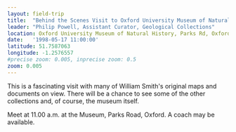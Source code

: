 ```yaml
---
layout: field-trip
title:  "Behind the Scenes Visit to Oxford University Museum of Natural History"
leader: "Philip Powell, Assistant Curator, Geological Collections"
location: Oxford University Museum of Natural History, Parks Rd, Oxford OX1 3PW
date:   '1998-05-17 11:00:00'
latitude: 51.7587063
longitude: -1.2576557
#precise zoom: 0.005, inprecise zoom: 0.5
zoom: 0.005
---
```

This is a fascinating visit with many of William Smith's original maps and documents on view. There will be a chance to see some of the other collections and, of course, the museum itself.

Meet at 11.00 a.m. at the Museum, Parks Road, Oxford. A coach may be available.
